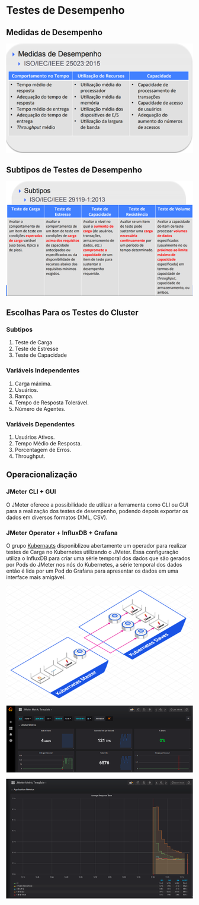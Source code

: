 # Testes de Desempenho

## Medidas de Desempenho

![Medidas_de_Desempenho](uploads/6d82010c4d920cf1c5221c0e6ea73f64/Medidas_de_Desempenho.png)

## Subtipos de Testes de Desempenho

![Subtipos](uploads/f976ced675a806b7b56e8083ddf207a3/Subtipos.png)


## Escolhas Para os Testes do Cluster

### Subtipos

1.  Teste de Carga
2.  Teste de Estresse
3.  Teste de Capacidade


### Variáveis Independentes

1.  Carga máxima.
2.  Usuários.
3.  Rampa.
4.  Tempo de Resposta Tolerável.
5.  Número de Agentes. 


### Variáveis Dependentes

1. Usuários Ativos.
2. Tempo Médio de Resposta.
3. Porcentagem de Erros.
4. Throughput.


## Operacionalização

### JMeter CLI + GUI

O JMeter oferece a possibilidade de utilizar a ferramenta como CLI ou GUI para a realização dos testes de desempenho, podendo depois exportar os dados em diversos formatos (XML, CSV).



### JMeter Operator + InfluxDB + Grafana

O grupo [Kubernauts](https://github.com/kubernauts) disponiblizou abertamente um operador para realizar testes de Carga no Kubernetes utilizando o JMeter. Essa configuração utiliza o InfluxDB para criar uma série temporal dos dados que são gerados por Pods do JMeter nos nós do Kubernetes, a série temporal dos dados então é lida por um Pod do Grafana para apresentar os dados em uma interface mais amigável.


![my-first-document__1_](uploads/0909dca0d3119ed486f58782101f317c/my-first-document__1_.png)

![grafana1](uploads/39c98572515556240067a8a8d0e6843b/grafana1.png)

![grafana2](uploads/b7dee97082c03e550520e2004fd60926/grafana2.png)










